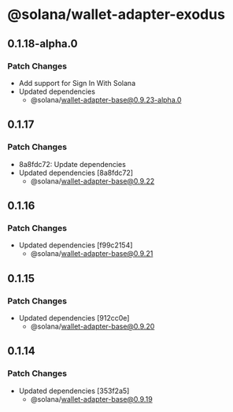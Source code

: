 # @solana/wallet-adapter-exodus

## 0.1.18-alpha.0

### Patch Changes

-   Add support for Sign In With Solana
-   Updated dependencies
    -   @solana/wallet-adapter-base@0.9.23-alpha.0

## 0.1.17

### Patch Changes

-   8a8fdc72: Update dependencies
-   Updated dependencies [8a8fdc72]
    -   @solana/wallet-adapter-base@0.9.22

## 0.1.16

### Patch Changes

-   Updated dependencies [f99c2154]
    -   @solana/wallet-adapter-base@0.9.21

## 0.1.15

### Patch Changes

-   Updated dependencies [912cc0e]
    -   @solana/wallet-adapter-base@0.9.20

## 0.1.14

### Patch Changes

-   Updated dependencies [353f2a5]
    -   @solana/wallet-adapter-base@0.9.19
